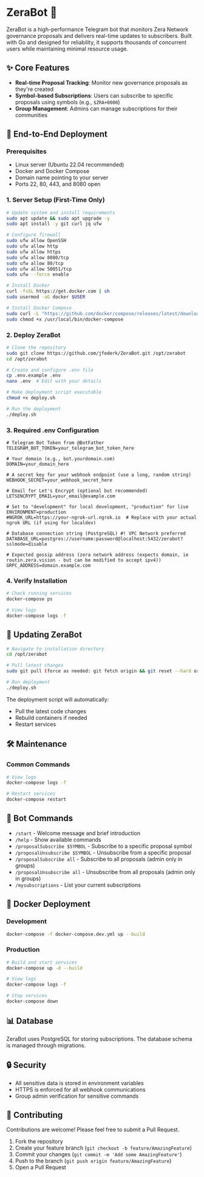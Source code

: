 # ZeraBot 🤖

ZeraBot is a high-performance Telegram bot that monitors Zera Network governance proposals and delivers real-time updates to subscribers. Built with Go and designed for reliability, it supports thousands of concurrent users while maintaining minimal resource usage.

## ✨ Core Features

- **Real-time Proposal Tracking**: Monitor new governance proposals as they're created
- **Symbol-based Subscriptions**: Users can subscribe to specific proposals using symbols (e.g., `$ZRA+0000`)
- **Group Management**: Admins can manage subscriptions for their communities

## 🚀 End-to-End Deployment

### Prerequisites
- Linux server (Ubuntu 22.04 recommended)
- Docker and Docker Compose
- Domain name pointing to your server
- Ports 22, 80, 443, and 8080 open

### 1. Server Setup (First-Time Only)

```bash
# Update system and install requirements
sudo apt update && sudo apt upgrade -y
sudo apt install -y git curl jq ufw

# Configure firewall
sudo ufw allow OpenSSH
sudo ufw allow http
sudo ufw allow https
sudo ufw allow 8080/tcp
sudo ufw allow 80/tcp
sudo ufw allow 50051/tcp
sudo ufw --force enable

# Install Docker
curl -fsSL https://get.docker.com | sh
sudo usermod -aG docker $USER

# Install Docker Compose
sudo curl -L "https://github.com/docker/compose/releases/latest/download/docker-compose-$(uname -s)-$(uname -m)" -o /usr/local/bin/docker-compose
sudo chmod +x /usr/local/bin/docker-compose
```

### 2. Deploy ZeraBot

```bash
# Clone the repository
sudo git clone https://github.com/jfederk/ZeraBot.git /opt/zerabot
cd /opt/zerabot

# Create and configure .env file
cp .env.example .env
nano .env  # Edit with your details

# Make deployment script executable
chmod +x deploy.sh

# Run the deployment
./deploy.sh
```

### 3. Required .env Configuration

```env
# Telegram Bot Token from @BotFather
TELEGRAM_BOT_TOKEN=your_telegram_bot_token_here

# Your domain (e.g., bot.yourdomain.com)
DOMAIN=your_domain_here

# A secret key for your webhook endpoint (use a long, random string)
WEBHOOK_SECRET=your_webhook_secret_here

# Email for Let's Encrypt (optional but recommended)
LETSENCRYPT_EMAIL=your_email@example.com

# Set to "development" for local development, "production" for live
ENVIRONMENT=production
#NGROK_URL=https://your-ngrok-url.ngrok.io  # Replace with your actual ngrok URL (if using for localdev)

# Database connection string (PostgreSQL) #! VPC Network preferred
DATABASE_URL=postgres://username:password@localhost:5432/zerabot?sslmode=disable

# Expected gossip address (zera network address (expects domain, ie routin.zera.vision - but can be modified to accept ipv4))
GRPC_ADDRESS=domain.example.com

```

### 4. Verify Installation

```bash
# Check running services
docker-compose ps

# View logs
docker-compose logs -f
```

## 🔄 Updating ZeraBot

```bash
# Navigate to installation directory
cd /opt/zerabot

# Pull latest changes
sudo git pull (force as needed: git fetch origin && git reset --hard origin/main && chmod +x deploy.sh)

# Run deployment
./deploy.sh
```

The deployment script will automatically:
- Pull the latest code changes
- Rebuild containers if needed
- Restart services

## 🛠️ Maintenance

### Common Commands

```bash
# View logs
docker-compose logs -f

# Restart services
docker-compose restart
```

## 🤖 Bot Commands

- `/start` - Welcome message and brief introduction
- `/help` - Show available commands
- `/proposalSubscribe $SYMBOL` - Subscribe to a specific proposal symbol
- `/proposalUnsubscribe $SYMBOL` - Unsubscribe from a specific proposal
- `/proposalSubscribe all` - Subscribe to all proposals (admin only in groups)
- `/proposalUnsubscribe all` - Unsubscribe from all proposals (admin only in groups)
- `/mysubscriptions` - List your current subscriptions

## 🐳 Docker Deployment

### Development

```bash
docker-compose -f docker-compose.dev.yml up --build
```

### Production

```bash
# Build and start services
docker-compose up -d --build

# View logs
docker-compose logs -f

# Stop services
docker-compose down
```

## 📊 Database

ZeraBot uses PostgreSQL for storing subscriptions. The database schema is managed through migrations.

## 🔒 Security

- All sensitive data is stored in environment variables
- HTTPS is enforced for all webhook communications
- Group admin verification for sensitive commands

## 🤝 Contributing

Contributions are welcome! Please feel free to submit a Pull Request.

1. Fork the repository
2. Create your feature branch (`git checkout -b feature/AmazingFeature`)
3. Commit your changes (`git commit -m 'Add some AmazingFeature'`)
4. Push to the branch (`git push origin feature/AmazingFeature`)
5. Open a Pull Request
